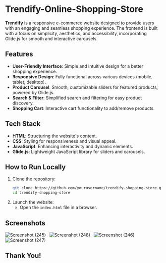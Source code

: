 # Trendify-Online-Shopping-Store

**Trendify** is a responsive e-commerce website designed to provide users with an engaging and seamless shopping experience. The frontend is built with a focus on simplicity, aesthetics, and accessibility, incorporating Glide.js for smooth and interactive carousels.

## Features
- **User-Friendly Interface**: Simple and intuitive design for a better shopping experience.  
- **Responsive Design**: Fully functional across various devices (mobile, tablet, desktop).  
- **Product Carousel**: Smooth, customizable sliders for featured products, powered by Glide.js.  
- **Search & Filter**: Simplified search and filtering for easy product discovery.  
- **Shopping Cart**: Interactive cart functionality to add/remove products.  

## Tech Stack
- **HTML**: Structuring the website's content.  
- **CSS**: Styling for responsiveness and visual appeal.  
- **JavaScript**: Enhancing interactivity and dynamic elements.  
- **Glide.js**: Lightweight JavaScript library for sliders and carousels.  

## How to Run Locally
1. Clone the repository:
   ```bash
   git clone https://github.com/yourusername/trendify-shopping-store.git
   cd trendify-shopping-store
   ```
2. Launch the website:
   - Open the `index.html` file in a browser.  

## Screenshots
![Screenshot (245)](https://github.com/user-attachments/assets/639beee6-6d83-4ee5-b9c1-a2b59645d708)
&nbsp;
![Screenshot (248)](https://github.com/user-attachments/assets/95151a80-b646-405e-8866-2afc1f531534)
&nbsp;
![Screenshot (246)](https://github.com/user-attachments/assets/a63e4d1f-aea3-4357-814f-b9c576d80ec2)
&nbsp;
![Screenshot (247)](https://github.com/user-attachments/assets/23aa67ff-033b-4dde-acce-6a97ab275b28)
&nbsp;
## Thank You!
